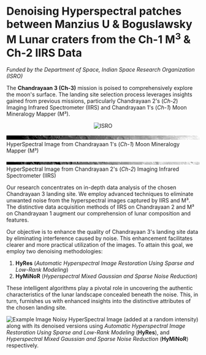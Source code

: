 # Denoising Hyperspectral patches between Manzius U \& Boguslawsky M Lunar craters from the Ch-1 M<sup>3</sup> \& Ch-2 IIRS Data
_Funded by the Department of Space, Indian Space Research Organization (ISRO)_

The **Chandrayaan 3 (Ch-3)** mission is poised to comprehensively explore the moon's surface. The landing site selection process leverages insights gained from previous missions, particularly Chandrayaan 2's (*Ch-2*) Imaging Infrared Spectrometer (IIRS) and Chandrayaan 1's (*Ch-1*) Moon Mineralogy Mapper (M³). 

<p align="center">
  <img src="https://www.pinclipart.com/picdir/big/35-354122_indian-space-research-organisation-logo-isro-logo-clipart.png" alt="ISRO" width="200">
</p>

![Ch-1 M³](https://github.com/Anurag-Dutta/Ch-3-Denoise/blob/main/M3G20090606T093322_V01_QL_B046.jpg)
HyperSpectral Image from Chandrayaan 1's (*Ch-1*) Moon Mineralogy Mapper (M³)

![Ch-2 IIRS](https://github.com/Anurag-Dutta/Ch-3-Denoise/blob/main/ch2_iir_nci_20210719T1622353775_b_brw_d32.png)
HyperSpectral Image from Chandrayaan 2's (*Ch-2*) Imaging Infrared Spectrometer (IIRS)

Our research concentrates on in-depth data analysis of the chosen Chandrayaan 3 landing site. We employ advanced techniques to eliminate unwanted noise from the hyperspectral images captured by IIRS and M³. The distinctive data acquisition methods of IIRS on Chandrayaan 2 and M³ on Chandrayaan 1 augment our comprehension of lunar composition and features.

Our objective is to enhance the quality of Chandrayaan 3's landing site data by eliminating interference caused by noise. This enhancement facilitates clearer and more practical utilization of the images. To attain this goal, we employ two denoising methodologies:

1. **HyRes** (*Automatic Hyperspectral Image Restoration Using Sparse and Low-Rank Modeling*)
2. **HyMiNoR** (*Hyperspectral Mixed Gaussian and Sparse Noise Reduction*)

These intelligent algorithms play a pivotal role in uncovering the authentic characteristics of the lunar landscape concealed beneath the noise. This, in turn, furnishes us with enhanced insights into the distinctive attributes of the chosen landing site.

![Example Image](https://github.com/Anurag-Dutta/Ch-3-Denoise/blob/main/exempler.png)
Noisy HyperSpectral Image (added at a random intensity) along with its denoised versions using *Automatic Hyperspectral Image Restoration Using Sparse and Low-Rank Modeling* (**HyRes**), and *Hyperspectral Mixed Gaussian and Sparse Noise Reduction* (**HyMiNoR**) respectively.


